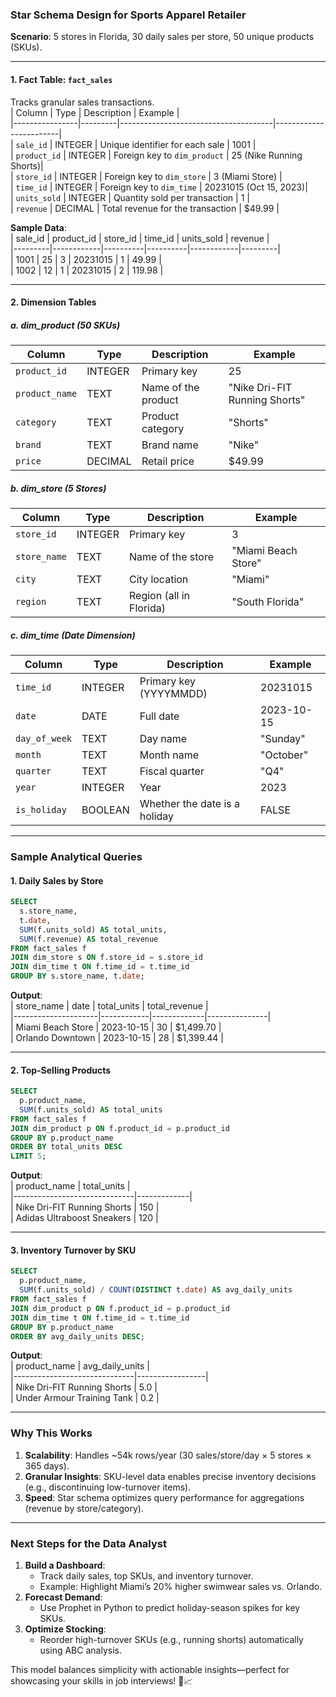 ### **Star Schema Design for Sports Apparel Retailer**  
**Scenario**: 5 stores in Florida, 30 daily sales per store, 50 unique products (SKUs).  

---

#### **1. Fact Table**: `fact_sales`  
Tracks granular sales transactions.  
| Column         | Type    | Description                          | Example                |  
|----------------|---------|--------------------------------------|------------------------|  
| `sale_id`      | INTEGER | Unique identifier for each sale      | 1001                   |  
| `product_id`   | INTEGER | Foreign key to `dim_product`         | 25 (Nike Running Shorts)|  
| `store_id`     | INTEGER | Foreign key to `dim_store`           | 3 (Miami Store)        |  
| `time_id`      | INTEGER | Foreign key to `dim_time`            | 20231015 (Oct 15, 2023)|  
| `units_sold`   | INTEGER | Quantity sold per transaction        | 1                      |  
| `revenue`      | DECIMAL | Total revenue for the transaction    | $49.99                 |  

**Sample Data**:  
| sale_id | product_id | store_id | time_id  | units_sold | revenue |  
|---------|------------|----------|----------|------------|---------|  
| 1001    | 25         | 3        | 20231015 | 1          | 49.99   |  
| 1002    | 12         | 1        | 20231015 | 2          | 119.98  |  

---

#### **2. Dimension Tables**  
##### a. **dim_product** (50 SKUs)  
| Column         | Type    | Description                          | Example                |  
|----------------|---------|--------------------------------------|------------------------|  
| `product_id`   | INTEGER | Primary key                         | 25                     |  
| `product_name` | TEXT    | Name of the product                 | "Nike Dri-FIT Running Shorts" |  
| `category`     | TEXT    | Product category                    | "Shorts"               |  
| `brand`        | TEXT    | Brand name                          | "Nike"                 |  
| `price`        | DECIMAL | Retail price                        | $49.99                 |  

##### b. **dim_store** (5 Stores)  
| Column       | Type    | Description                          | Example                |  
|--------------|---------|--------------------------------------|------------------------|  
| `store_id`   | INTEGER | Primary key                         | 3                      |  
| `store_name` | TEXT    | Name of the store                   | "Miami Beach Store"    |  
| `city`       | TEXT    | City location                       | "Miami"                |  
| `region`     | TEXT    | Region (all in Florida)             | "South Florida"        |  

##### c. **dim_time** (Date Dimension)  
| Column         | Type    | Description                          | Example                |  
|----------------|---------|--------------------------------------|------------------------|  
| `time_id`      | INTEGER | Primary key (YYYYMMDD)              | 20231015               |  
| `date`         | DATE    | Full date                            | 2023-10-15             |  
| `day_of_week`  | TEXT    | Day name                             | "Sunday"               |  
| `month`        | TEXT    | Month name                           | "October"              |  
| `quarter`      | TEXT    | Fiscal quarter                       | "Q4"                   |  
| `year`         | INTEGER | Year                                 | 2023                   |  
| `is_holiday`   | BOOLEAN | Whether the date is a holiday        | FALSE                  |  

---

### **Sample Analytical Queries**  
#### 1. **Daily Sales by Store**  
```sql  
SELECT  
  s.store_name,  
  t.date,  
  SUM(f.units_sold) AS total_units,  
  SUM(f.revenue) AS total_revenue  
FROM fact_sales f  
JOIN dim_store s ON f.store_id = s.store_id  
JOIN dim_time t ON f.time_id = t.time_id  
GROUP BY s.store_name, t.date;  
```  
**Output**:  
| store_name          | date       | total_units | total_revenue |  
|---------------------|------------|-------------|---------------|  
| Miami Beach Store   | 2023-10-15 | 30          | $1,499.70     |  
| Orlando Downtown    | 2023-10-15 | 28          | $1,399.44     |  

---

#### 2. **Top-Selling Products**  
```sql  
SELECT  
  p.product_name,  
  SUM(f.units_sold) AS total_units  
FROM fact_sales f  
JOIN dim_product p ON f.product_id = p.product_id  
GROUP BY p.product_name  
ORDER BY total_units DESC  
LIMIT 5;  
```  
**Output**:  
| product_name                 | total_units |  
|------------------------------|-------------|  
| Nike Dri-FIT Running Shorts  | 150         |  
| Adidas Ultraboost Sneakers    | 120         |  

---

#### 3. **Inventory Turnover by SKU**  
```sql  
SELECT  
  p.product_name,  
  SUM(f.units_sold) / COUNT(DISTINCT t.date) AS avg_daily_units  
FROM fact_sales f  
JOIN dim_product p ON f.product_id = p.product_id  
JOIN dim_time t ON f.time_id = t.time_id  
GROUP BY p.product_name  
ORDER BY avg_daily_units DESC;  
```  
**Output**:  
| product_name                 | avg_daily_units |  
|------------------------------|-----------------|  
| Nike Dri-FIT Running Shorts  | 5.0             |  
| Under Armour Training Tank   | 0.2             |  

---

### **Why This Works**  
1. **Scalability**: Handles ~54k rows/year (30 sales/store/day × 5 stores × 365 days).  
2. **Granular Insights**: SKU-level data enables precise inventory decisions (e.g., discontinuing low-turnover items).  
3. **Speed**: Star schema optimizes query performance for aggregations (revenue by store/category).  

--- 

### **Next Steps for the Data Analyst**  
1. **Build a Dashboard**:  
   - Track daily sales, top SKUs, and inventory turnover.  
   - Example: Highlight Miami’s 20% higher swimwear sales vs. Orlando.  
2. **Forecast Demand**:  
   - Use Prophet in Python to predict holiday-season spikes for key SKUs.  
3. **Optimize Stocking**:  
   - Reorder high-turnover SKUs (e.g., running shorts) automatically using ABC analysis.  

This model balances simplicity with actionable insights—perfect for showcasing your skills in job interviews! 🏪📈
